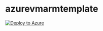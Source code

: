 # azurevmarmtemplate

[![Deploy to Azure](https://aka.ms/deploytoazurebutton)](https://portal.azure.com/#create/Microsoft.Template/uri/https%3A%2F%2Fraw.githubusercontent.com%2Fcharu1993%2Fazurevmarmtemplate%2Fmain%2Fazurevmarmtemplate.json
)
